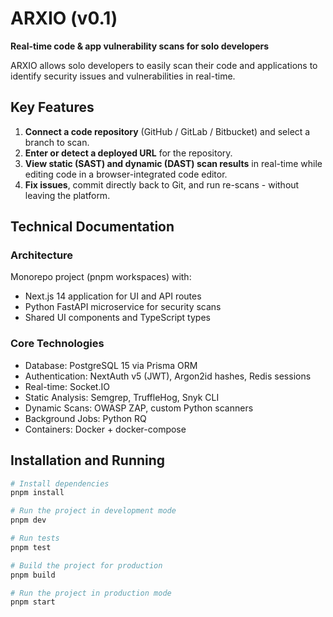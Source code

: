 # ARXIO (v0.1)

**Real-time code & app vulnerability scans for solo developers**

ARXIO allows solo developers to easily scan their code and applications to identify security issues and vulnerabilities in real-time.

## Key Features

1. **Connect a code repository** (GitHub / GitLab / Bitbucket) and select a branch to scan.
2. **Enter or detect a deployed URL** for the repository.
3. **View static (SAST) and dynamic (DAST) scan results** in real-time while editing code in a browser-integrated code editor.
4. **Fix issues**, commit directly back to Git, and run re-scans - without leaving the platform.

## Technical Documentation

### Architecture
Monorepo project (pnpm workspaces) with:
- Next.js 14 application for UI and API routes
- Python FastAPI microservice for security scans
- Shared UI components and TypeScript types

### Core Technologies
- Database: PostgreSQL 15 via Prisma ORM
- Authentication: NextAuth v5 (JWT), Argon2id hashes, Redis sessions
- Real-time: Socket.IO
- Static Analysis: Semgrep, TruffleHog, Snyk CLI
- Dynamic Scans: OWASP ZAP, custom Python scanners
- Background Jobs: Python RQ
- Containers: Docker + docker-compose

## Installation and Running

```bash
# Install dependencies
pnpm install

# Run the project in development mode
pnpm dev

# Run tests
pnpm test

# Build the project for production
pnpm build

# Run the project in production mode
pnpm start
``` 